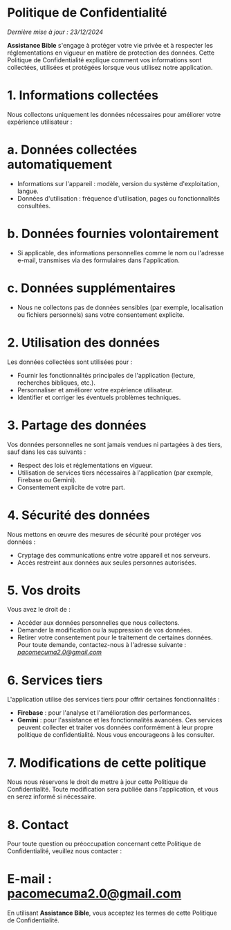 # Politique de Confidentialité
*Dernière mise à jour : 23/12/2024*

**Assistance Bible** s'engage à protéger votre vie privée et à respecter les réglementations en vigueur en matière de protection des données. Cette Politique de Confidentialité explique comment vos informations sont collectées, utilisées et protégées lorsque vous utilisez notre application.

# 1. Informations collectées
Nous collectons uniquement les données nécessaires pour améliorer votre expérience utilisateur :

# a. Données collectées automatiquement

  -  Informations sur l'appareil : modèle, version du système d'exploitation, langue.
  -  Données d'utilisation : fréquence d'utilisation, pages ou fonctionnalités consultées.
# b. Données fournies volontairement

  - Si applicable, des informations personnelles comme le nom ou l'adresse e-mail, transmises via des formulaires dans l'application.
# c. Données supplémentaires

  - Nous ne collectons pas de données sensibles (par exemple, localisation ou fichiers personnels) sans votre consentement explicite.
# 2. Utilisation des données
Les données collectées sont utilisées pour :

  - Fournir les fonctionnalités principales de l'application (lecture, recherches bibliques, etc.).
  - Personnaliser et améliorer votre expérience utilisateur.
  - Identifier et corriger les éventuels problèmes techniques.
# 3. Partage des données
Vos données personnelles ne sont jamais vendues ni partagées à des tiers, sauf dans les cas suivants :

  - Respect des lois et réglementations en vigueur.
  - Utilisation de services tiers nécessaires à l'application (par exemple, Firebase ou Gemini).
  - Consentement explicite de votre part.
# 4. Sécurité des données
Nous mettons en œuvre des mesures de sécurité pour protéger vos données :

  - Cryptage des communications entre votre appareil et nos serveurs.
  - Accès restreint aux données aux seules personnes autorisées.
# 5. Vos droits
Vous avez le droit de :

  - Accéder aux données personnelles que nous collectons.
  - Demander la modification ou la suppression de vos données.
  - Retirer votre consentement pour le traitement de certaines données.
Pour toute demande, contactez-nous à l'adresse suivante : *pacomecuma2.0@gmail.com*

# 6. Services tiers
L'application utilise des services tiers pour offrir certaines fonctionnalités :

  - **Firebase** : pour l'analyse et l'amélioration des performances.
  - **Gemini** : pour l'assistance et les fonctionnalités avancées.
Ces services peuvent collecter et traiter vos données conformément à leur propre politique de confidentialité. Nous vous encourageons à les consulter.

# 7. Modifications de cette politique
Nous nous réservons le droit de mettre à jour cette Politique de Confidentialité. Toute modification sera publiée dans l'application, et vous en serez informé si nécessaire.

# 8. Contact
Pour toute question ou préoccupation concernant cette Politique de Confidentialité, veuillez nous contacter :
# E-mail : pacomecuma2.0@gmail.com

En utilisant **Assistance Bible**, vous acceptez les termes de cette Politique de Confidentialité.
